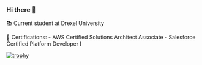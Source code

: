 ### Hi there 👋

📚 Current student at Drexel University

📜 Certifications:
    - AWS Certified Solutions Architect Associate
    - Salesforce Certified Platform Developer I

[![trophy](https://github-profile-trophy.vercel.app/?username=ankittrehan2000&theme=onedark)](https://github.com/ryo-ma/github-profile-trophy)
<!--
**ankittrehan2000/ankittrehan2000** is a ✨ _special_ ✨ repository because its `README.md` (this file) appears on your GitHub profile.

Here are some ideas to get you started:

- 🔭 I’m currently working on ...
- 🌱 I’m currently learning ...
- 👯 I’m looking to collaborate on ...
- 🤔 I’m looking for help with ...
- 💬 Ask me about ...
- 📫 How to reach me: ...
- 😄 Pronouns: ...
- ⚡ Fun fact: ...
-->
